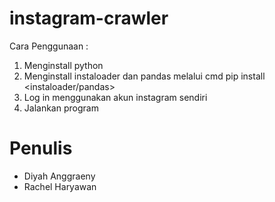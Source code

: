 # instagram-crawler
Cara Penggunaan :
1. Menginstall python
2. Menginstall instaloader dan pandas melalui cmd pip install <instaloader/pandas>
3. Log in menggunakan akun instagram sendiri
4. Jalankan program

# Penulis
- Diyah Anggraeny
- Rachel Haryawan
